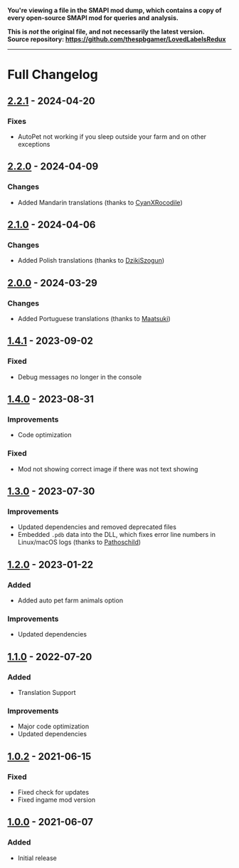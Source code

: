 **You're viewing a file in the SMAPI mod dump, which contains a copy of every open-source SMAPI mod
for queries and analysis.**

**This is _not_ the original file, and not necessarily the latest version.**  
**Source repository: https://github.com/thespbgamer/LovedLabelsRedux**

----

# Full Changelog

## [2.2.1] - 2024-04-20

### Fixes

- AutoPet not working if you sleep outside your farm and on other exceptions

## [2.2.0] - 2024-04-09

### Changes

- Added Mandarin translations (thanks to [CyanXRocodile](https://github.com/CyanXRocodile))

## [2.1.0] - 2024-04-06

### Changes

- Added Polish translations (thanks to [DzikiSzogun](https://github.com/DzikiSzogun))


## [2.0.0] - 2024-03-29

### Changes

- Added Portuguese translations (thanks to [Maatsuki](https://www.nexusmods.com/stardewvalley/users/59340891))


## [1.4.1] - 2023-09-02

### Fixed

- Debug messages no longer in the console

## [1.4.0] - 2023-08-31

### Improvements

- Code optimization

### Fixed

- Mod not showing correct image if there was not text showing

## [1.3.0] - 2023-07-30

### Improvements

- Updated dependencies and removed deprecated files
- Embedded `.pdb` data into the DLL, which fixes error line numbers in Linux/macOS logs (thanks to [Pathoschild](https://github.com/Pathoschild))

## [1.2.0] - 2023-01-22

### Added

- Added auto pet farm animals option

### Improvements

- Updated dependencies

## [1.1.0] - 2022-07-20

### Added

- Translation Support

### Improvements

- Major code optimization
- Updated dependencies

## [1.0.2] - 2021-06-15

### Fixed

- Fixed check for updates
- Fixed ingame mod version

## [1.0.0] - 2021-06-07

### Added

- Initial release

[Unreleased]: https://github.com/thespbgamer/LovedLabelsRedux/compare/v2.2.1...HEAD
[2.2.1]: https://github.com/thespbgamer/LovedLabelsRedux/releases/tag/2.2.1
[2.2.0]: https://github.com/thespbgamer/LovedLabelsRedux/releases/tag/2.2.0
[2.1.0]: https://github.com/thespbgamer/LovedLabelsRedux/releases/tag/2.1.0
[2.0.0]: https://github.com/thespbgamer/LovedLabelsRedux/releases/tag/2.0.0
[1.4.1]: https://github.com/thespbgamer/LovedLabelsRedux/releases/tag/1.4.1
[1.4.0]: https://github.com/thespbgamer/LovedLabelsRedux/releases/tag/1.4.0
[1.3.0]: https://github.com/thespbgamer/LovedLabelsRedux/releases/tag/1.3.0
[1.2.0]: https://github.com/thespbgamer/LovedLabelsRedux/releases/tag/1.2.0
[1.1.0]: https://github.com/thespbgamer/LovedLabelsRedux/releases/tag/1.1.0
[1.0.2]: https://github.com/thespbgamer/LovedLabelsRedux/releases/tag/1.0.2
[1.0.0]: https://github.com/thespbgamer/LovedLabelsRedux/releases/tag/1.0.0

